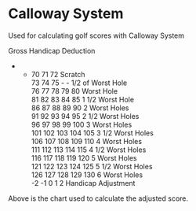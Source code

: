 # Calloway System
 Used for calculating golf scores with Calloway System

Gross				Handicap Deduction		
-	-	70	71	72	Scratch		
73	74	75	-	-	1/2 of Worst Hole		
76	77	78	79	80	Worst Hole		
81	82	83	84	85	1 1/2 Worst Hole		
86	87	88	89	90	2 Worst Holes		
91	92	93	94	95	2 1/2 Worst Holes		
96	97	98	99	100	3 Worst Holes		
101	102	103	104	105	3 1/2 Worst Holes		
106	107	108	109	110	4 Worst Holes		
111	112	113	114	115	4 1/2 Worst Holes		
116	117	118	119	120	5 Worst Holes		
121	122	123	124	125	5 1/2 Worst Holes		
126	127	128	129	130	6 Worst Holes		
-2	-1	0	1	2	Handicap Adjustment		


Above is the chart used to calculate the adjusted score.


